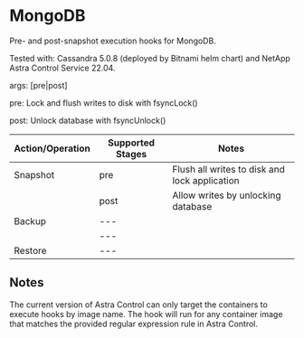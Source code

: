 # MongoDB

Pre- and post-snapshot execution hooks for MongoDB.

Tested with: Cassandra 5.0.8 (deployed by Bitnami helm chart) and NetApp Astra Control Service 22.04.

args: [pre|post]

pre: Lock and flush writes to disk with fsyncLock()

post: Unlock database with fsyncUnlock()

| Action/Operation | Supported Stages |               Notes                           |
| -----------------|------------------|-----------------------------------------------|
| Snapshot         | pre              | Flush all writes to disk and lock application |
|                  | post             | Allow writes by unlocking database            |
| Backup           | ---              |                                               |
|                  | ---              |                                               |
| Restore          | ---              |                                               |


## Notes

The current version of Astra Control can only target the containers to execute hooks by image name. The hook will run for any container image that matches the provided regular expression rule in Astra Control.
